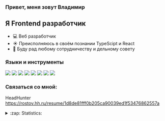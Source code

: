 ### Привет, меня зовут Владимир

## Я Frontend разработчик

- 💻 Веб разработчик
- ☀️ Преисполняюсь в своём познании TypeScipt и React 
- 👯 Буду рад любому сотрудничеству и дельному совету

### Языки и инструменты

<img src="https://img.shields.io/badge/HTML-white?style=for-the-badge&logo=HTML5&logoColor=orange"/>
<img src="https://img.shields.io/badge/CSS-white?style=for-the-badge&logo=CSS3&logoColor=blue"/>
<img src="https://img.shields.io/badge/Sass-white?style=for-the-badge&logo=Sass&logoColor=CC6699"/>
<img src="https://img.shields.io/badge/JavaScript-white?style=for-the-badge&logo=JavaScript&logoColor=F7DF1E"/>
<img src="https://img.shields.io/badge/React-white?style=for-the-badge&logo=React&logoColor=61DAFB"/>
<img src="https://img.shields.io/badge/GitHub-white?style=for-the-badge&logo=GitHub&logoColor=black"/>
<img src="https://img.shields.io/badge/npm-white?style=for-the-badge&logo=npm&logoColor=black"/>
<img src="https://img.shields.io/badge/Webpack-white?style=for-the-badge&logo=Webpack&logoColor=8DD6F9"/>
<br>

### Связаться со мной:

HeadHunter <br/>
https://rostov.hh.ru/resume/1d8de81fff0b205ca90039ed1f53476862557a
<br />

<details>
  <summary>:zap: Statistics:</summary>
    <img align="left" alt="codeSTACKr's GitHub Stats" src='https://github-readme-stats.vercel.app/api/top-langs/?username=VNagorniy&layout=compact'/>
</details>
